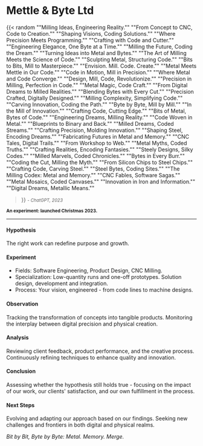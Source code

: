 # Mettle & Byte Ltd
{{< random
"\"Milling Ideas, Engineering Reality.\""
"\"From Concept to CNC, Code to Creation.\""
"\"Shaping Visions, Coding Solutions.\""
"\"Where Precision Meets Programming.\""
"\"Crafting with Code and Cutter.\""
"\"Engineering Elegance, One Byte at a Time.\""
"\"Milling the Future, Coding the Dream.\""
"\"Turning Ideas into Metal and Bytes.\""
"\"The Art of Milling Meets the Science of Code.\""
"\"Sculpting Metal, Structuring Code.\""
"\"Bits to Bits, Mill to Masterpiece.\""
"\"Envision. Mill. Code. Create.\""
"\"Metal Meets Mettle in Our Code.\""
"\"Code in Motion, Mill in Precision.\""
"\"Where Metal and Code Converge.\""
"\"Design, Mill, Code, Revolutionize.\""
"\"Precision in Milling, Perfection in Code.\""
"\"Metal Magic, Code Craft.\""
"\"From Digital Dreams to Milled Realities.\""
"\"Blending Bytes with Every Cut.\""
"\"Precision Crafted, Digitally Designed.\""
"\"Milling Complexity, Simplifying Code.\""
"\"Carving Innovation, Coding the Path.\""
"\"Byte by Byte, Mill by Mill.\""
"\"In the Mill of Innovation.\""
"\"Crafting Code, Cutting Edge.\""
"\"Bits of Metal, Bytes of Code.\""
"\"Engineering Dreams, Milling Reality.\""
"\"Code Woven in Metal.\""
"\"Blueprints to Binary and Back.\""
"\"Milled Dreams, Coded Streams.\""
"\"Crafting Precision, Molding Innovation.\""
"\"Shaping Steel, Encoding Dreams.\""
"\"Fabricating Futures in Metal and Memory.\""
"\"CNC Tales, Digital Trails.\""
"\"From Workshop to Web.\""
"\"Metal Myths, Coded Truths.\""
"\"Crafting Realities, Encoding Fantasies.\""
"\"Steely Designs, Silky Codes.\""
"\"Milled Marvels, Coded Chronicles.\""
"\"Bytes in Every Burr.\""
"\"Coding the Cut, Milling the Myth.\""
"\"From Silicon Chips to Steel Chips.\""
"\"Crafting Code, Carving Steel.\""
"\"Steel Bytes, Coding Sites.\""
"\"The Milling Codex: Metal and Memory.\""
"\"CNC Fables, Software Sagas.\""
"\"Metal Mosaics, Coded Canvases.\""
"\"Innovation in Iron and Information.\""
"\"Digital Dreams, Metallic Means.\""
 >}} <small>_- ChatGPT, 2023_</small>

<small>**An experiment: launched Christmas 2023.**</small>

---
#### Hypothesis
  The right work can redefine purpose and growth.

#### Experiment
  - Fields: Software Engineering, Product Design, CNC Milling.
  - Specialization: Low-quantity runs and one-off prototypes. Solution design, development and integration.
  - Process: Your vision, engineered - from code lines to machine designs.

#### Observation
  Tracking the transformation of concepts into tangible products. Monitoring the interplay between digital precision and physical creation.

#### Analysis
  Reviewing client feedback, product performance, and the creative process. Continuously refining techniques to enhance quality and innovation.

#### Conclusion
  Assessing whether the hypothesis still holds true - focusing on the impact of our work, our clients' satisfaction, and our own fulfillment in the process.

#### Next Steps
  Evolving and adapting our approach based on our findings. Seeking new challenges and frontiers in both digital and physical realms.

_Bit by Bit, Byte by Byte: Metal. Memory. Merge._